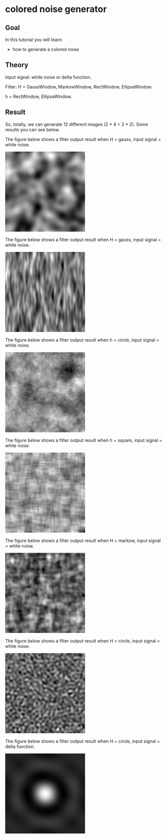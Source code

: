 colored noise generator
==========================

Goal
----

In this tutorial you will learn:

-   how to generate a colored noise

Theory
------
Input signal: 
white noise or delta function.

Filter:
H = GaussWindow, MarkowWindow, RectWindow, EllipseWindow.

h = RectWindow, EllipseWindow.

Result
------
So, totally, we can generate 12 different images (2 * 4 + 2 * 2).
Some results you can see below.

The figure below shows a filter output result when H = gauss, input signal = white noise.

![1](/www/images/H=gauss1_signal=noise.jpg)

The figure below shows a filter output result when H = gauss, input signal = white noise.

![1](/www/images/H=gauss2_signal=noise.jpg)

The figure below shows a filter output result when h = circle, input signal = white noise.

![1](/www/images/h=circle_signal=noise.jpg)

The figure below shows a filter output result when h = square, input signal = white noise.

![2](/www/images/h=square_signal=noise.jpg)

The figure below shows a filter output result when H = markow, input signal = white noise.

![2](/www/images/h=markow_signal=noise.jpg)

The figure below shows a filter output result when H = circle, input signal = white noise.

![3](/www/images/HH=circle_signal=noise.jpg)

The figure below shows a filter output result when H = circle, input signal = delta function.

![4](/www/images/H=circle_signal=delta.jpg)